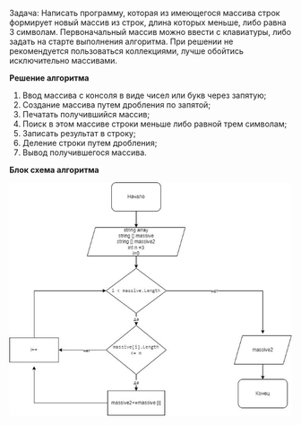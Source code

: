 Задача: Написать программу, которая из имеющегося массива строк формирует новый массив из строк, длина которых меньше, либо равна 3 символам. Первоначальный массив можно ввести с клавиатуры, либо задать на старте выполнения алгоритма. При решении не рекомендуется пользоваться коллекциями, лучше обойтись исключительно массивами.

**Решение алгоритма**

1. Ввод массива с консоля в виде чисел или букв через запятую;
2. Создание массива путем дробления по запятой;
3. Печатать получившийся массив;
4. Поиск в этом массиве строки меньше либо равной трем символам;
5. Записать результат в строку;
6. Деление строки путем дробления;
7. Вывод получившегося массива.

**Блок схема алгоритма**


![Блок-схема алгоритма](Блок1.jpg) 